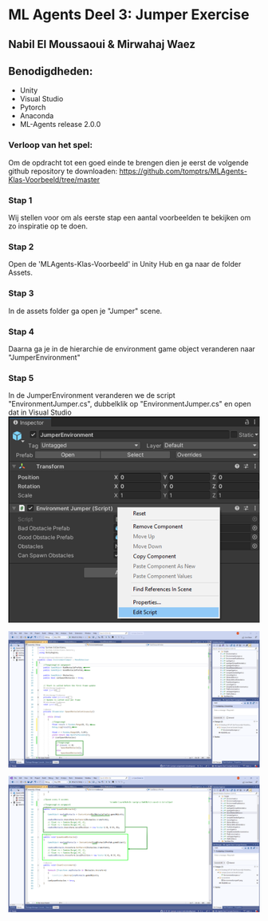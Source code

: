 # ML Agents Deel 3: Jumper Exercise

## Nabil El Moussaoui & Mirwahaj Waez


## Benodigdheden:
-   Unity
-   Visual Studio
-   Pytorch
-   Anaconda
-   ML-Agents release 2.0.0

### Verloop van het spel:

Om de opdracht tot een goed einde te brengen dien je eerst de volgende github repository te downloaden: 
https://github.com/tomptrs/MLAgents-Klas-Voorbeeld/tree/master
### Stap 1

Wij stellen voor om als eerste stap een aantal voorbeelden te bekijken om zo inspiratie op te doen.


### Stap 2

Open de 'MLAgents-Klas-Voorbeeld' in Unity Hub en ga naar de folder Assets.

### Stap 3

In de assets folder ga open je "Jumper" scene.

### Stap 4

Daarna ga je in de hierarchie de environment game object veranderen naar "JumperEnvironment"

### Stap 5 

In de JumperEnvironment veranderen we de script "EnvironmentJumper.cs", dubbelklik op "EnvironmentJumper.cs" en open dat in Visual Studio
![](Screenshots/DubbelklikEnvironmentJumperCs.png)

![](Screenshots/EnvironmentJumper01.png)

![](Screenshots/EnvironmentJumper02.png)



